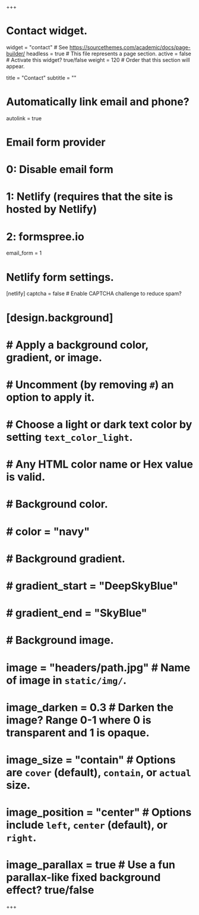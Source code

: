+++
# Contact widget.
widget = "contact"  # See https://sourcethemes.com/academic/docs/page-builder/
headless = true  # This file represents a page section.
active = false   # Activate this widget? true/false
weight = 120  # Order that this section will appear.

title = "Contact"
subtitle = ""

# Automatically link email and phone?
autolink = true

# Email form provider
#   0: Disable email form
#   1: Netlify (requires that the site is hosted by Netlify)
#   2: formspree.io
email_form = 1

# Netlify form settings.
[netlify]
  captcha = false  # Enable CAPTCHA challenge to reduce spam?
  
# [design.background]
#   # Apply a background color, gradient, or image.
#   #   Uncomment (by removing `#`) an option to apply it.
#   #   Choose a light or dark text color by setting `text_color_light`.
#   #   Any HTML color name or Hex value is valid.
# 
#   # Background color.
#   # color = "navy"
#   
#   # Background gradient.
#   # gradient_start = "DeepSkyBlue"
#   # gradient_end = "SkyBlue"
#   
#   # Background image.
#   image = "headers/path.jpg"  # Name of image in `static/img/`.
#   image_darken = 0.3  # Darken the image? Range 0-1 where 0 is transparent and 1 is opaque.
#   image_size = "contain"  #  Options are `cover` (default), `contain`, or `actual` size.
#   image_position = "center"  # Options include `left`, `center` (default), or `right`.
#   image_parallax = true  # Use a fun parallax-like fixed background effect? true/false  
+++

